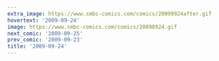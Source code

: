 ```yaml
---
extra_image: https://www.smbc-comics.com/comics/20090924after.gif
hovertext: '2009-09-24'
image: https://www.smbc-comics.com/comics/20090924.gif
next_comic: '2009-09-25'
prev_comic: '2009-09-23'
title: '2009-09-24'
---
```



